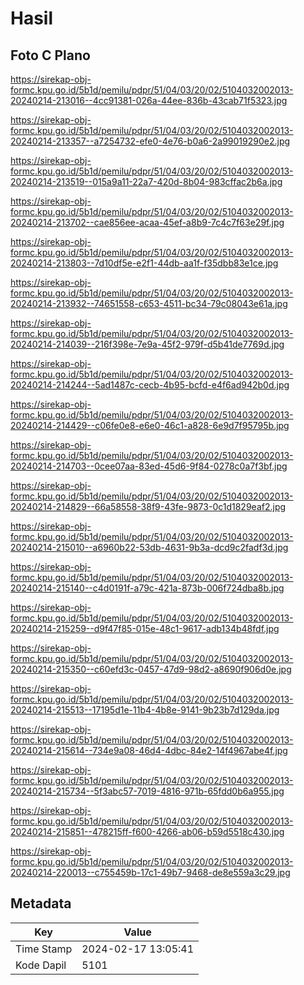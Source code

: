 # Hasil

## Foto C Plano

https://sirekap-obj-formc.kpu.go.id/5b1d/pemilu/pdpr/51/04/03/20/02/5104032002013-20240214-213016--4cc91381-026a-44ee-836b-43cab71f5323.jpg

https://sirekap-obj-formc.kpu.go.id/5b1d/pemilu/pdpr/51/04/03/20/02/5104032002013-20240214-213357--a7254732-efe0-4e76-b0a6-2a99019290e2.jpg

https://sirekap-obj-formc.kpu.go.id/5b1d/pemilu/pdpr/51/04/03/20/02/5104032002013-20240214-213519--015a9a11-22a7-420d-8b04-983cffac2b6a.jpg

https://sirekap-obj-formc.kpu.go.id/5b1d/pemilu/pdpr/51/04/03/20/02/5104032002013-20240214-213702--cae856ee-acaa-45ef-a8b9-7c4c7f63e29f.jpg

https://sirekap-obj-formc.kpu.go.id/5b1d/pemilu/pdpr/51/04/03/20/02/5104032002013-20240214-213803--7d10df5e-e2f1-44db-aa1f-f35dbb83e1ce.jpg

https://sirekap-obj-formc.kpu.go.id/5b1d/pemilu/pdpr/51/04/03/20/02/5104032002013-20240214-213932--74651558-c653-4511-bc34-79c08043e61a.jpg

https://sirekap-obj-formc.kpu.go.id/5b1d/pemilu/pdpr/51/04/03/20/02/5104032002013-20240214-214039--216f398e-7e9a-45f2-979f-d5b41de7769d.jpg

https://sirekap-obj-formc.kpu.go.id/5b1d/pemilu/pdpr/51/04/03/20/02/5104032002013-20240214-214244--5ad1487c-cecb-4b95-bcfd-e4f6ad942b0d.jpg

https://sirekap-obj-formc.kpu.go.id/5b1d/pemilu/pdpr/51/04/03/20/02/5104032002013-20240214-214429--c06fe0e8-e6e0-46c1-a828-6e9d7f95795b.jpg

https://sirekap-obj-formc.kpu.go.id/5b1d/pemilu/pdpr/51/04/03/20/02/5104032002013-20240214-214703--0cee07aa-83ed-45d6-9f84-0278c0a7f3bf.jpg

https://sirekap-obj-formc.kpu.go.id/5b1d/pemilu/pdpr/51/04/03/20/02/5104032002013-20240214-214829--66a58558-38f9-43fe-9873-0c1d1829eaf2.jpg

https://sirekap-obj-formc.kpu.go.id/5b1d/pemilu/pdpr/51/04/03/20/02/5104032002013-20240214-215010--a6960b22-53db-4631-9b3a-dcd9c2fadf3d.jpg

https://sirekap-obj-formc.kpu.go.id/5b1d/pemilu/pdpr/51/04/03/20/02/5104032002013-20240214-215140--c4d0191f-a79c-421a-873b-006f724dba8b.jpg

https://sirekap-obj-formc.kpu.go.id/5b1d/pemilu/pdpr/51/04/03/20/02/5104032002013-20240214-215259--d9f47f85-015e-48c1-9617-adb134b48fdf.jpg

https://sirekap-obj-formc.kpu.go.id/5b1d/pemilu/pdpr/51/04/03/20/02/5104032002013-20240214-215350--c60efd3c-0457-47d9-98d2-a8690f906d0e.jpg

https://sirekap-obj-formc.kpu.go.id/5b1d/pemilu/pdpr/51/04/03/20/02/5104032002013-20240214-215513--17195d1e-11b4-4b8e-9141-9b23b7d129da.jpg

https://sirekap-obj-formc.kpu.go.id/5b1d/pemilu/pdpr/51/04/03/20/02/5104032002013-20240214-215614--734e9a08-46d4-4dbc-84e2-14f4967abe4f.jpg

https://sirekap-obj-formc.kpu.go.id/5b1d/pemilu/pdpr/51/04/03/20/02/5104032002013-20240214-215734--5f3abc57-7019-4816-971b-65fdd0b6a955.jpg

https://sirekap-obj-formc.kpu.go.id/5b1d/pemilu/pdpr/51/04/03/20/02/5104032002013-20240214-215851--478215ff-f600-4266-ab06-b59d5518c430.jpg

https://sirekap-obj-formc.kpu.go.id/5b1d/pemilu/pdpr/51/04/03/20/02/5104032002013-20240214-220013--c755459b-17c1-49b7-9468-de8e559a3c29.jpg


## Metadata

| Key        | Value               |
| ---------- | ------------------- |
| Time Stamp | 2024-02-17 13:05:41 |
| Kode Dapil | 5101                |



